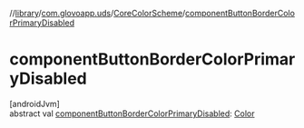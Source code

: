 //[library](../../../index.md)/[com.glovoapp.uds](../index.md)/[CoreColorScheme](index.md)/[componentButtonBorderColorPrimaryDisabled](component-button-border-color-primary-disabled.md)

# componentButtonBorderColorPrimaryDisabled

[androidJvm]\
abstract val [componentButtonBorderColorPrimaryDisabled](component-button-border-color-primary-disabled.md): [Color](https://developer.android.com/reference/kotlin/androidx/compose/ui/graphics/Color.html)
